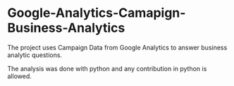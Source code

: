 # Google-Analytics-Camapign-Business-Analytics

The project uses Campaign Data from Google Analytics to answer business analytic questions.

The analysis was done with python and any contribution in python is allowed.
